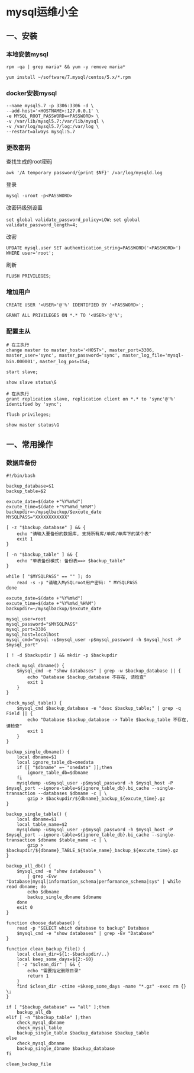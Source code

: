 # mysql运维小全

## 一、安装

### 本地安装mysql

`rpm -qa | grep maria* && yum -y remove maria*`

`yum install ~/software/7.mysql/centos/5.x/*.rpm`

### docker安装mysql

```docker run \
--name mysql5.7 -p 3306:3306 -d \
--add-host='<HOSTNAME>:127.0.0.1' \
-e MYSQL_ROOT_PASSWORD=<PASSWORD> \
-v /var/lib/mysql5.7:/var/lib/mysql \
-v /var/log/mysql5.7/log:/var/log \
--restart=always mysql:5.7
```

### 更改密码

查找生成的root密码

`awk '/A temporary password/{print $NF}' /var/log/mysqld.log`

登录

`mysql -uroot -p<PASSWORD>`

改密码级别设置

`set global validate_password_policy=LOW;`
`set global validate_password_length=4;`

改密

`UPDATE mysql.user SET authentication_string=PASSWORD('<PASSWORD>') WHERE user='root';`

刷新

`FLUSH PRIVILEGES;`

### 增加用户

`CREATE USER '<USER>'@'%' IDENTIFIED BY '<PASSWORD>';`

`GRANT ALL PRIVILEGES ON *.* TO '<USER>'@'%';`

### 配置主从

```
# 在主执行
change master to master_host='<HOST>', master_port=3306, master_user='sync', master_password='sync', master_log_file='mysql-bin.000001'，master_log_pos=154;

start slave;

show slave status\G
```

```
# 在从执行
grant replication slave, replication client on *.* to 'sync'@'%' identified by 'sync';

flush privileges;

show master status\G
```

## 一、常用操作

### 数据库备份

```
#!/bin/bash

backup_database=$1
backup_table=$2

excute_date=$(date +"%Y%m%d")
excute_time=$(date +"%Y%m%d_%H%M")
backupdir=~/mysqlbackup/$excute_date
MYSQLPASS="XXXXXXXXXXXX"

[ -z "$backup_database" ] && {
    echo "请输入要备份的数据库, 支持所有库/单库/单库下的某个表"
    exit 1
}

[ -n "$backup_table" ] && {
    echo "单表备份模式: 备份表==> $backup_table"
}

while [ "$MYSQLPASS" == "" ]; do
    read -s -p "请输入MySQLroot用户密码: " MYSQLPASS
done

excute_date=$(date +"%Y%m%d")
excute_time=$(date +"%Y%m%d_%H%M")
backupdir=~/mysqlbackup/$excute_date

mysql_user=root
mysql_password="$MYSQLPASS"
mysql_port=3306
mysql_host=localhost
mysql_cmd="mysql -u$mysql_user -p$mysql_password -h $mysql_host -P $mysql_port"

[ ! -d $backupdir ] && mkdir -p $backupdir

check_mysql_dbname() {
    $mysql_cmd -e "show databases" | grep -w $backup_database || {
        echo "Database $backup_database 不存在, 请检查"
        exit 1
    }
}

check_mysql_table() {
    $mysql_cmd $backup_database -e "desc $backup_table;" | grep -q Field || {
        echo "Database $backup_database -> Table $backup_table 不存在, 请检查"
        exit 1
    }
}

backup_single_dbname() {
    local dbname=$1
    local ignore_table_db=onedata
    if [[ "$dbname" =~ "onedata" ]];then
        ignore_table_db=$dbname
    fi
    mysqldump -u$mysql_user -p$mysql_password -h $mysql_host -P $mysql_port --ignore-table=${ignore_table_db}.bi_cache --single-transaction --databases $dbname -c | \
        gzip > $backupdir/${dbname}_backup_${excute_time}.gz
}

backup_single_table() {
    local dbname=$1
    local table_name=$2
    mysqldump -u$mysql_user -p$mysql_password -h $mysql_host -P $mysql_port --ignore-table=${ignore_table_db}.bi_cache --single-transaction $dbname $table_name -c | \
        gzip > $backupdir/${dbname}_TABLE_${table_name}_backup_${excute_time}.gz
}

backup_all_db() {
    $mysql_cmd -e "show databases" \
        | grep -Evw "Database|mysql|information_schema|performance_schema|sys" | while read dbname; do
        echo $dbname
        backup_single_dbname $dbname
    done
    exit 0
}

function choose_database() {
    read -p "SELECT which database to backup" Database
    $mysql_cmd -e "show databases" | grep -Ev "Database"
}

function clean_backup_file() {
    local clean_dir=${1:-$backupdir/..}
    local keep_some_days=${2:-60}
    [ -z "$clean_dir" ] && {
        echo "需要指定删除目录"
        return 1
    }
    find $clean_dir -ctime +$keep_some_days -name "*.gz" -exec rm {} \;
}

if [ "$backup_database" == "all" ];then
    backup_all_db
elif [ -n "$backup_table" ];then
    check_mysql_dbname
    check_mysql_table
    backup_single_table $backup_database $backup_table
else
    check_mysql_dbname
    backup_single_dbname $backup_database
fi

clean_backup_file
```
